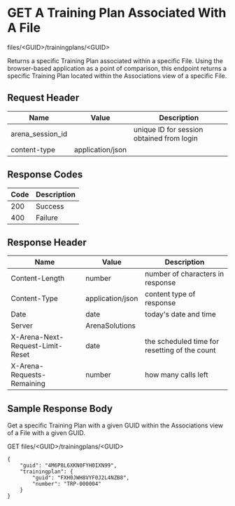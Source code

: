 # GET A Training Plan Associated With A File
files/&lt;GUID&gt;/trainingplans/&lt;GUID&gt;

Returns a specific Training Plan associated within a specific File. Using the browser-based application as a point of comparison, this endpoint returns a specific Training Plan located within the Associations  view of a specific File.

## Request Header

| Name  | Value  | Description  |
|  --- |  --- |  --- | 
| arena_session_id  |   | unique ID for session obtained from login  |
| content-type  | application/json  |   |

## Response Codes

| Code  | Description  |
|  --- |  --- | 
| 200  | Success  |
| 400  | Failure  |

## Response Header

| Name  | Value  | Description  |
|  --- |  --- |  --- | 
| Content-Length  | number  | number of characters in response  |
| Content-Type  | application/json  | content type of response  |
| Date  | date  | today's date and time  |
| Server  | ArenaSolutions  |   |
| X-Arena-Next-Request-Limit-Reset   | date  | the scheduled time for resetting of the count  |
| X-Arena-Requests-Remaining   | number  | how many calls left  |

## Sample Response Body
Get a specific Training Plan with a given GUID within the Associations view of a  File with a given GUID.

GET files/&lt;GUID&gt;/trainingplans/&lt;GUID&gt;

```
{
    "guid": "4M6P8L6XKN0FYH0IXN99",
    "trainingplan": {
        "guid": "FXH0JWH8VYF0J2L4NZB8",
        "number": "TRP-000004"
    }
}
```
